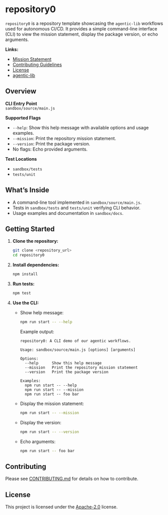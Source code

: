 # repository0

`repository0` is a repository template showcasing the `agentic-lib` workflows used for autonomous CI/CD. It provides a simple command-line interface (CLI) to view the mission statement, display the package version, or echo arguments.

**Links:**
- [Mission Statement](../../MISSION.md)
- [Contributing Guidelines](../../CONTRIBUTING.md)
- [License](../../LICENSE.md)
- [agentic-lib](https://github.com/xn-intenton-z2a/agentic-lib)

## Overview

**CLI Entry Point**  
`sandbox/source/main.js`

**Supported Flags**  
- `--help`: Show this help message with available options and usage examples.  
- `--mission`: Print the repository mission statement.  
- `--version`: Print the package version.  
- No flags: Echo provided arguments.

**Test Locations**  
- `sandbox/tests`  
- `tests/unit`

## What’s Inside

- A command-line tool implemented in `sandbox/source/main.js`.  
- Tests in `sandbox/tests` and `tests/unit` verifying CLI behavior.  
- Usage examples and documentation in `sandbox/docs`.

## Getting Started

1. **Clone the repository:**
   ```bash
   git clone <repository_url>
   cd repository0
   ```

2. **Install dependencies:**
   ```bash
   npm install
   ```

3. **Run tests:**
   ```bash
   npm test
   ```

4. **Use the CLI:**
   - Show help message:
     ```bash
     npm run start -- --help
     ```
     Example output:
     ```text
     repository0: A CLI demo of our agentic workflows.

     Usage: sandbox/source/main.js [options] [arguments]

     Options:
       --help      Show this help message
       --mission   Print the repository mission statement
       --version   Print the package version

     Examples:
       npm run start -- --help
       npm run start -- --mission
       npm run start -- foo bar
     ```

   - Display the mission statement:
     ```bash
     npm run start -- --mission
     ```
   - Display the version:
     ```bash
     npm run start -- --version
     ```
   - Echo arguments:
     ```bash
     npm run start -- foo bar
     ```

## Contributing

Please see [CONTRIBUTING.md](../../CONTRIBUTING.md) for details on how to contribute.

## License

This project is licensed under the [Apache-2.0](../../LICENSE.md) license.
